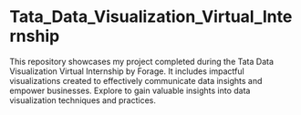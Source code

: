 # Tata_Data_Visualization_Virtual_Internship
This repository showcases my project completed during the Tata Data Visualization Virtual Internship by Forage. It includes impactful visualizations created to effectively communicate data insights and empower businesses. Explore to gain valuable insights into data visualization techniques and practices.
